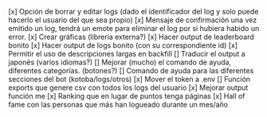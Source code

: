 [x] Opción de borrar y editar logs (dado el identificador del log y solo puede hacerlo el usuario del que sea propio)
[x] Mensaje de confirmación una vez emitido un log, tendrá un emote para eliminar el log por si hubiera habido un error.
[x] Crear gráficas (librería externa?)
[x] Hacer output de leaderboard bonito
[x] Hacer output de logs bonito (con su correspondiente id)
[x] Permitir el uso de descripciones largas en backfill
[] Traducir el output a japonés (varios idiomas?)
[] Mejorar (mucho) el comando de ayuda, diferentes categorías. (botones?)
[] Comando de ayuda para las diferentes secciones del bot (kotoba/logs/otros)
[x] Mover el token a .env
[] Función exports que genere csv con todos los logs del usuario
[x] Mejorar output función me
[x] Ranking que en lugar de puntos tenga páginas
[x] Hall of fame con las personas que más han logueado durante un mes/año
